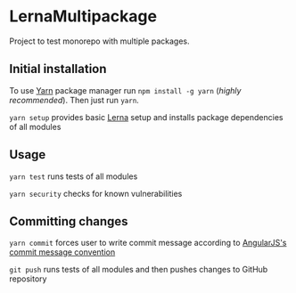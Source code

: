 # LernaMultipackage
Project to test monorepo with multiple packages.

## Initial installation
To use [Yarn](https://yarnpkg.com) package manager run `npm install -g yarn` (_highly recommended_).
Then just run `yarn`.

`yarn setup` provides basic [Lerna](https://github.com/lerna/lerna) setup and installs package dependencies of all modules

## Usage
`yarn test` runs tests of all modules

`yarn security` checks for known vulnerabilities

## Committing changes
`yarn commit` forces user to write commit message according to [AngularJS's commit message convention](https://github.com/angular/angular.js/blob/master/CONTRIBUTING.md#-git-commit-guidelines)  

`git push` runs tests of all modules and then pushes changes to GitHub repository
